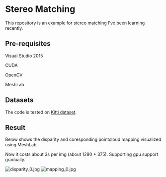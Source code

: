 Stereo Matching
==================
This repository is an example for stereo matching I've been learning recently. 

Pre-requisites
--------------
Visual Studio 2015

CUDA

OpenCV

MeshLab

Datasets
--------
The code is tested on [Kitti dataset](http://www.cvlibs.net/datasets/kitti/eval_stereo.php).

Result
-----
Below shows the disparity and coresponding pointcloud mapping visualized using MeshLab.

Now it costs about 3s per img (about 1280 * 375). Supporting gpu support gradually.

![disparity_0.jpg](https://github.com/hunterlew/stereo_matching/blob/master/stereo_matching/example/disp_rgb_0.png)
![mapping_0.jpg](https://github.com/hunterlew/stereo_matching/blob/master/stereo_matching/example/mapping_0.png)